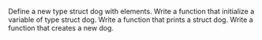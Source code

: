 Define a new type struct dog with elements.
Write a function that initialize a variable of type struct dog.
Write a function that prints a struct dog.
Write a function that creates a new dog.
